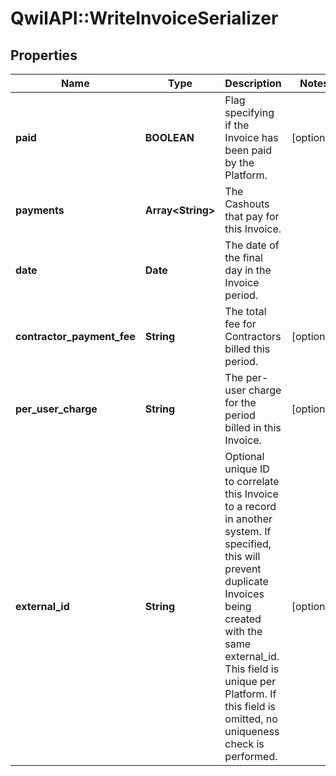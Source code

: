 # QwilAPI::WriteInvoiceSerializer

## Properties
Name | Type | Description | Notes
------------ | ------------- | ------------- | -------------
**paid** | **BOOLEAN** | Flag specifying if the Invoice has been paid by the Platform. | [optional] 
**payments** | **Array&lt;String&gt;** | The Cashouts that pay for this Invoice. | 
**date** | **Date** | The date of the final day in the Invoice period. | 
**contractor_payment_fee** | **String** | The total fee for Contractors billed this period. | [optional] 
**per_user_charge** | **String** | The per-user charge for the period billed in this Invoice. | [optional] 
**external_id** | **String** | Optional unique ID to correlate this Invoice to a record in another system. If specified, this will prevent duplicate Invoices being created with the same external_id. This field is unique per Platform. If this field is omitted, no uniqueness check is performed. | [optional] 


